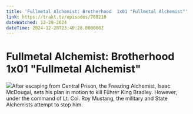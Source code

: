 ```yaml
---
title: 'Fullmetal Alchemist: Brotherhood  1x01 "Fullmetal Alchemist"' 
link: https://trakt.tv/episodes/768210
dateWatched: 12-28-2024
dateTime: 2024-12-28T23:40:28.000000Z
---
```

# Fullmetal Alchemist: Brotherhood  1x01 "Fullmetal Alchemist"

![](https://walter-r2.trakt.tv/images/episodes/000/768/210/screenshots/thumb/39f5862f0b.jpg)After escaping from Central Prison, the Freezing Alchemist, Isaac McDougal, sets his plan in motion to kill Führer King Bradley. However, under the command of Lt. Col. Roy Mustang, the military and State Alchemists attempt to stop him.